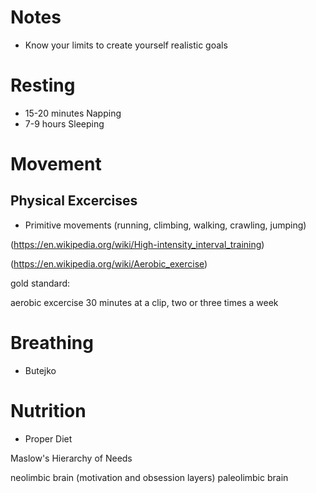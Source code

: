 # Notes
- Know your limits to create yourself realistic goals

# Resting
- 15-20 minutes Napping
- 7-9 hours Sleeping

# Movement

## Physical Excercises
- Primitive movements (running, climbing, walking, crawling, jumping)

(https://en.wikipedia.org/wiki/High-intensity_interval_training)

(https://en.wikipedia.org/wiki/Aerobic_exercise)

gold standard:

aerobic excercise 30 minutes at a clip, two or three times a week

# Breathing

- Butejko

# Nutrition
- Proper Diet

Maslow's Hierarchy of Needs

neolimbic brain (motivation and obsession layers)
paleolimbic brain